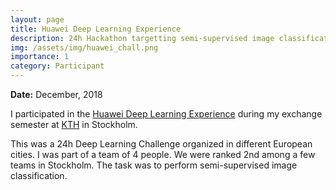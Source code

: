 ```yaml
---
layout: page
title: Huawei Deep Learning Experience
description: 24h Hackathon targetting semi-supervised image classification
img: /assets/img/huawei_chall.png
importance: 1
category: Participant
---
```


**Date:** December, 2018

I participated in the [Huawei Deep Learning Experience](https://huawei-kth-deeplearning2018.bemyapp.com/) during my exchange semester at [KTH](https://www.kth.se/en) in Stockholm. 

This was a 24h Deep Learning Challenge organized in different European cities. I was part of a team of 4 people. We were ranked 2nd among a few teams in Stockholm.
The task was to perform semi-supervised image classification.

